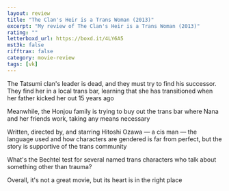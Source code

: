 ```yaml
---
layout: review
title: "The Clan's Heir is a Trans Woman (2013)"
excerpt: "My review of The Clan's Heir is a Trans Woman (2013)"
rating: ""
letterboxd_url: https://boxd.it/4LY6A5
mst3k: false
rifftrax: false
category: movie-review
tags: [vk]
---
```


The Tatsumi clan's leader is dead, and they must try to find his successor. They find her in a local trans bar, learning that she has transitioned when her father kicked her out 15 years ago

Meanwhile, the Honjou family is trying to buy out the trans bar where Nana and her friends work, taking any means necessary

Written, directed by, and starring Hitoshi Ozawa — a cis man — the language used and how characters are gendered is far from perfect, but the story is supportive of the trans community

What's the Bechtel test for several named trans characters who talk about something other than trauma?

Overall, it's not a great movie, but its heart is in the right place
